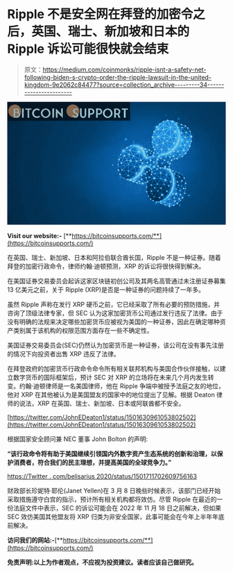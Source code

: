 # Ripple 不是安全网在拜登的加密令之后，英国、瑞士、新加坡和日本的 Ripple 诉讼可能很快就会结束

> 原文：<https://medium.com/coinmonks/ripple-isnt-a-safety-net-following-biden-s-crypto-order-the-ripple-lawsuit-in-the-united-kingdom-9e2062c84477?source=collection_archive---------34----------------------->

![](img/c636a2399dd632e489ec7582840f57d7.png)

**Visit our website:-** [**https://bitcoinsupports.com/**](https://bitcoinsupports.com/)

在英国、瑞士、新加坡、日本和阿拉伯联合酋长国，Ripple 不是一种证券。随着拜登的加密行政命令，律师约翰·迪顿预测，XRP 的诉讼将很快得到解决。

在美国证券交易委员会起诉这家区块链初创公司及其两名高管通过未注册证券募集 13 亿美元之前，关于 Ripple (XRP)是否是一种证券的问题持续了一年多。

虽然 Ripple 声称在发行 XRP 硬币之前，它已经采取了所有必要的预防措施，并咨询了顶级法律专家，但 SEC 认为这家加密货币公司通过发行违反了法律。由于没有明确的法规来决定哪些加密货币应被视为美国的一种证券，因此在确定哪种资产类别属于该机构的权限范围方面存在一些不确定性。

美国证券交易委员会(SEC)仍然认为加密货币是一种证券，该公司在没有事先注册的情况下向投资者出售 XRP 违反了法律。

在拜登政府的加密货币行政命令命令所有相关联邦机构与美国合作伙伴接触，以建立数字货币的国际框架后，预计 SEC 对 XRP 的立场将在未来几个月内发生转变。约翰·迪顿律师是一名美国律师，他在 Ripple 争端中被授予法庭之友的地位，他对 XRP 在其他被认为是美国盟友的国家中的地位提出了见解。根据 Deaton 律师的说法，XRP 在英国、瑞士、新加坡、日本或阿联酋都不安全。

[https://twitter.com/JohnEDeaton1/status/1501630961053802502](https://twitter.com/JohnEDeaton1/status/1501630961053802502)

根据国家安全顾问兼 NEC 董事 John Bolton 的声明:

**“该行政命令将有助于美国继续引领国内外数字资产生态系统的创新和治理，以保护消费者，符合我们的民主理想，并提高美国的全球竞争力。”**

[https://Twitter . com/belisarius 2020/status/1501711702609756163](https://twitter.com/Belisarius2020/status/1501711702609756163)

财政部长珍妮特·耶伦(Janet Yellen)在 3 月 8 日晚些时候表示，该部门已经开始采取措施遵守白宫的指示，预计所有相关机构都将效仿。尽管 Ripple 在最近的一份法庭文件中表示，SEC 的诉讼可能会在 2022 年 11 月 18 日之前解决，但如果 SEC 效仿美国其他盟友将 XRP 归类为非安全国家，此事可能会在今年上半年年底前解决。

**访问我们的网站:-**[**https://bitcoinsupports.com/**](https://bitcoinsupports.com/)

**免责声明:以上为作者观点，不应视为投资建议。读者应该自己做研究。**